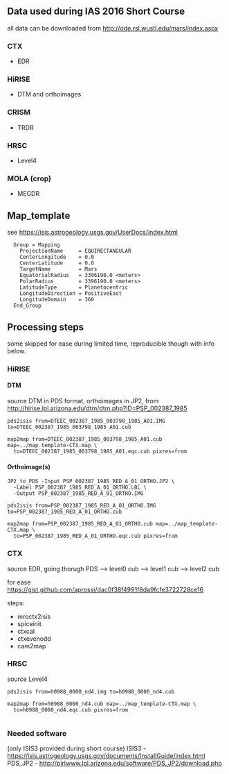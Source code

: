 ## Data used during IAS 2016 Short Course

all data can be downloaded from http://ode.rsl.wustl.edu/mars/index.aspx 

### CTX

* EDR

### HiRISE

* DTM and orthoimages

### CRISM

* TRDR

### HRSC

* Level4

### MOLA (crop)

* MEGDR

## Map_template

see https://isis.astrogeology.usgs.gov/UserDocs/index.html

```
  Group = Mapping
    ProjectionName     = EQUIRECTANGULAR
    CenterLongitude    = 0.0
    CenterLatitude     = 0.0
    TargetName         = Mars
    EquatorialRadius   = 3396190.0 <meters>
    PolarRadius        = 3396190.0 <meters>
    LatitudeType       = Planetocentric
    LongitudeDirection = PositiveEast
    LongitudeDomain    = 360
  End_Group
```

## Processing steps 

some skipped for ease during limited time, reproducible though with info below.

### HiRISE

#### DTM
source DTM in PDS format, orthoimages in JP2, from http://hirise.lpl.arizona.edu/dtm/dtm.php?ID=PSP_002387_1985

```
pds2isis from=DTEEC_002387_1985_003798_1985_A01.IMG to=DTEEC_002387_1985_003798_1985_A01.cub

map2map from=DTEEC_002387_1985_003798_1985_A01.cub map=../map_template-CTX.map \
  to=DTEEC_002387_1985_003798_1985_A01.eqc.cub pixres=from
```

#### Orthoimage(s)

```
JP2_to_PDS -Input PSP_002387_1985_RED_A_01_ORTHO.JP2 \
  -LAbel PSP_002387_1985_RED_A_01_ORTHO.LBL \
  -Output PSP_002387_1985_RED_A_01_ORTHO.IMG
  
pds2isis from=PSP_002387_1985_RED_A_01_ORTHO.IMG to=PSP_002387_1985_RED_A_01_ORTHO.cub

map2map from=PSP_002387_1985_RED_A_01_ORTHO.cub map=../map_template-CTX.map \
  to=PSP_002387_1985_RED_A_01_ORTHO.eqc.cub pixres=from
```

### CTX

source EDR, going thorugh PDS --> level0 cub --> level1 cub --> level2 cub

for ease https://gist.github.com/aprossi/dac0f38f4991f8da9fcfe3722728ce16

steps:
* mroctx2isis
* spiceinit
* ctxcal
* ctxevenodd
* cam2map

### HRSC

source Level4

```
pds2isis from=h0988_0000_nd4.img to=h0988_0000_nd4.cub

map2map from=h0988_0000_nd4.cub map=../map_template-CTX.map \
  to=h0988_0000_nd4.eqc.cub pixres=from
  
```
### Needed software
(only ISIS3 provided during short course)
ISIS3 - https://isis.astrogeology.usgs.gov/documents/InstallGuide/index.html
PDS_JP2 - http://pirlwww.lpl.arizona.edu/software/PDS_JP2/download.php

